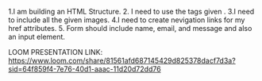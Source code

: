 1.I am building an HTML Structure.
2. I need to use the tags given .
3.I need to include all the given images.
4.I need to create nevigation links for my href attributes.
5. Form should include name, email, and message and also an input element.

LOOM PRESENTATION LINK: https://www.loom.com/share/81561afd687145429d825378dacf7d3a?sid=64f859f4-7e76-40d1-aaac-11d20d72dd76

